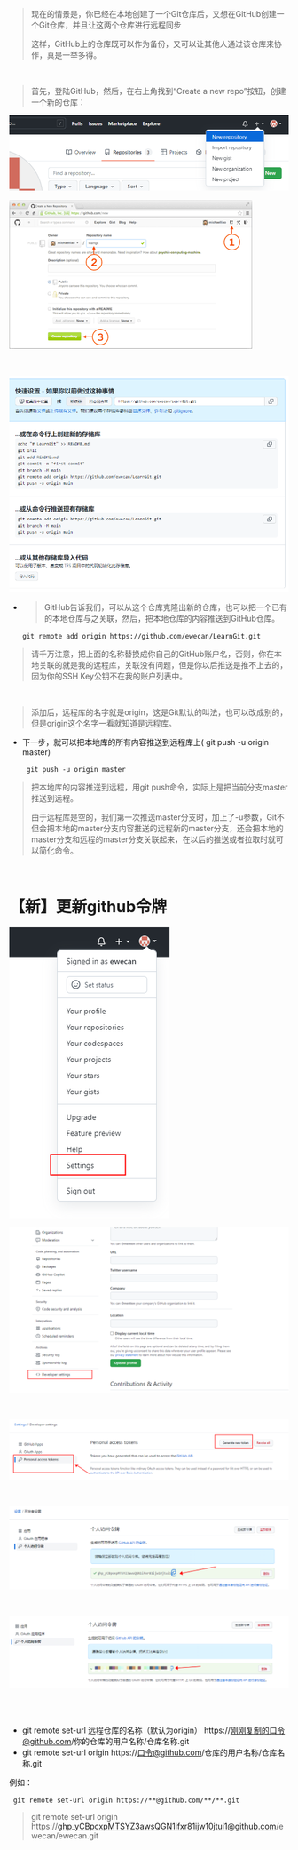 > 现在的情景是，你已经在本地创建了一个Git仓库后，又想在GitHub创建一个Git仓库，并且让这两个仓库进行远程同步
> 
> 这样，GitHub上的仓库既可以作为备份，又可以让其他人通过该仓库来协作，真是一举多得。

<br/>

> 首先，登陆GitHub，然后，在右上角找到“Create a new repo”按钮，创建一个新的仓库：

![截图](89a5b861b4539c46ec2640c8def72d39.png)

![tjycck.png](67d62954c99836d5abcca543a51cccf1.png)

<br/>

![截图](b29573c719660644056943dbd0862afd.png)

- > GitHub告诉我们，可以从这个仓库克隆出新的仓库，也可以把一个已有的本地仓库与之关联，然后，把本地仓库的内容推送到GitHub仓库。
  ```
  git remote add origin https://github.com/ewecan/LearnGit.git
  ```

> 请千万注意，把上面的名称替换成你自己的GitHub账户名，否则，你在本地关联的就是我的远程库，关联没有问题，但是你以后推送是推不上去的，因为你的SSH Key公钥不在我的账户列表中。

<br/>

> 添加后，远程库的名字就是origin，这是Git默认的叫法，也可以改成别的，但是origin这个名字一看就知道是远程库。

- 下一步，就可以把本地库的所有内容推送到远程库上( git push -u origin master)
  ```
   git push -u origin master
  ```

> 把本地库的内容推送到远程，用git push命令，实际上是把当前分支master推送到远程。
> 
> 由于远程库是空的，我们第一次推送master分支时，加上了-u参数，Git不但会把本地的master分支内容推送的远程新的master分支，还会把本地的master分支和远程的master分支关联起来，在以后的推送或者拉取时就可以简化命令。

<br/>

# 【新】更新github令牌

![截图](f0ff3670a7b77282db652f11972a0818.png) 

![截图](c76efe9a64a9af4f2e4d555ea80965d6.png)

<br/>

![截图](c0a39a2c6d573cd003d8024658262f6a.png)

<br/>

![截图](c697d5e0fea047d77d8e241c5318e739.png)

<br/>

![截图](6edd542ef8291d316efbf693c3b4121d.png)

<br/>

<br/>

- git remote set-url 远程仓库的名称（默认为origin） https://刚刚复制的口令@github.com/你的仓库的用户名称/仓库名称.git
- git remote set-url origin https://口令@github.com/仓库的用户名称/仓库名称.git

例如：

```
 git remote set-url origin https://**@github.com/**/**.git
```

> git remote set-url origin https://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@github.com/ewecan/ewecan.git
